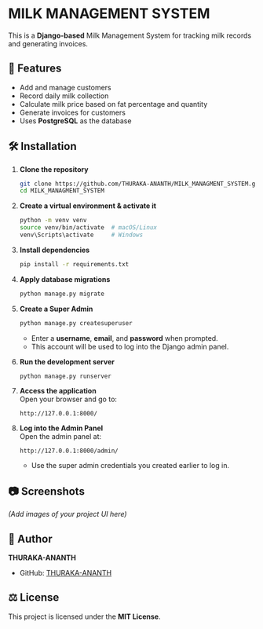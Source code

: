# MILK MANAGEMENT SYSTEM  

This is a **Django-based** Milk Management System for tracking milk records and generating invoices.  

## 🚀 Features  
- Add and manage customers  
- Record daily milk collection  
- Calculate milk price based on fat percentage and quantity  
- Generate invoices for customers  
- Uses **PostgreSQL** as the database  

## 🛠️ Installation  

1. **Clone the repository**  
   ```sh
   git clone https://github.com/THURAKA-ANANTH/MILK_MANAGMENT_SYSTEM.git
   cd MILK_MANAGMENT_SYSTEM
   ```

2. **Create a virtual environment & activate it**  
   ```sh
   python -m venv venv  
   source venv/bin/activate  # macOS/Linux  
   venv\Scripts\activate     # Windows  
   ```

3. **Install dependencies**  
   ```sh
   pip install -r requirements.txt
   ```

4. **Apply database migrations**  
   ```sh
   python manage.py migrate
   ```

5. **Create a Super Admin**  
   ```sh
   python manage.py createsuperuser
   ```
   - Enter a **username**, **email**, and **password** when prompted.  
   - This account will be used to log into the Django admin panel.  

6. **Run the development server**  
   ```sh
   python manage.py runserver
   ```

7. **Access the application**  
   Open your browser and go to:  
   ```
   http://127.0.0.1:8000/
   ```
   
8. **Log into the Admin Panel**  
   Open the admin panel at:  
   ```
   http://127.0.0.1:8000/admin/
   ```
   - Use the super admin credentials you created earlier to log in.  

## 📷 Screenshots  
*(Add images of your project UI here)*  

## 👤 Author  
**THURAKA-ANANTH**  
- GitHub: [THURAKA-ANANTH](https://github.com/THURAKA-ANANTH)  

## ⚖️ License  
This project is licensed under the **MIT License**.  
